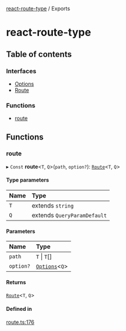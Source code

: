 [react-route-type](README.md) / Exports

# react-route-type

## Table of contents

### Interfaces

- [Options](interfaces/Options.md)
- [Route](interfaces/Route.md)

### Functions

- [route](modules.md#route)

## Functions

### route

▸ `Const` **route**<`T`, `Q`\>(`path`, `option?`): [`Route`](interfaces/Route.md)<`T`, `Q`\>

#### Type parameters

| Name | Type |
| :------ | :------ |
| `T` | extends `string` |
| `Q` | extends `QueryParamDefault` |

#### Parameters

| Name | Type |
| :------ | :------ |
| `path` | `T` \| `T`[] |
| `option?` | [`Options`](interfaces/Options.md)<`Q`\> |

#### Returns

[`Route`](interfaces/Route.md)<`T`, `Q`\>

#### Defined in

[route.ts:176](https://github.com/hosseinmd/react-route-type/blob/30eb8c1/src/route.ts#L176)
